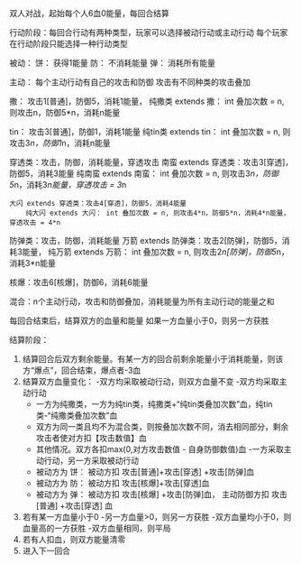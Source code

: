 双人对战，起始每个人6血0能量，每回合结算

行动阶段：每回合行动有两种类型，玩家可以选择被动行动或主动行动
每个玩家在行动阶段只能选择一种行动类型

被动：
饼： 获得1能量
防： 不消耗能量
弹： 消耗所有能量

主动：
每个主动行动有自己的攻击和防御
攻击有不同种类的攻击叠加

撒： 攻击1[普通]，防御5，消耗1能量，
    纯撒类 extends 撒： int 叠加次数 = n, 则攻击n，防御5*n，消耗n能量

tin： 攻击3[普通]，防御1，消耗1能量
    纯tin类 extends tin： int 叠加次数 = n, 则攻击3*n，防御1*n，消耗n能量

穿透类：攻击，防御，消耗能量，穿透攻击
    南蛮 extends 穿透类：攻击3[穿透]，防御5，消耗3能量
        纯南蛮 extends 南蛮： int 叠加次数 = n, 则攻击3*n，防御5*n，消耗3*n能量，穿透攻击 = 3*n

    大闪 extends 穿透类：攻击4[穿透]，防御5，消耗4能量
        纯大闪 extends 大闪： int 叠加次数 = n, 则攻击4*n，防御5*n，消耗4*n能量，穿透攻击 = 4*n

防弹类：攻击，防御，消耗能量
    万箭 extends 防弹类：攻击2[防弹]，防御5，消耗3能量，
        纯万箭 extends 万箭： int 叠加次数 = n, 则攻击2*n[防弹]，防御5*n，消耗3*n能量

核爆：攻击6[核爆]，防御6，消耗6能量


混合：n个主动行动，攻击和防御叠加，消耗能量为所有主动行动的能量之和

每回合结束后，结算双方的血量和能量
如果一方血量小于0，则另一方获胜


结算阶段：
1. 结算回合后双方剩余能量。有某一方的回合前剩余能量小于消耗能量，则该方“爆点”，回合结束，爆点者-3血
2. 结算双方血量变化：
-双方均采取被动行动，则双方血量不变
-双方均采取主动行动
    - 一方为纯撒类，一方为纯tin类，纯撒类+“纯tin类叠加次数”血，纯tin类-“纯撒类叠加次数”血
    - 双方为同一类且均不为混合类，则按叠加次数不同，消去相同部分，剩余攻击者使对方扣【攻击数值】血
    - 其他情况。双方各扣max(0,对方攻击数值 - 自身防御数值)血
-一方采取主动行动，另一方采取被动行动
    - 被动方为 饼： 被动方扣 攻击[普通]+攻击[穿透] +攻击[防弹]血
    - 被动方为 防： 被动方扣 攻击[核爆]+攻击[穿透]血
    - 被动方为 弹： 被动方扣 攻击[核爆] +攻击[防弹]血， 主动防御方扣 攻击[普通] +攻击[穿透] 血
3. 若有某一方血量小于0
-另一方血量>0，则另一方获胜
-双方血量均小于0，则血量高的一方获胜
-双方血量相同，则平局
4. 若有人扣血，则双方能量清零
5. 进入下一回合
